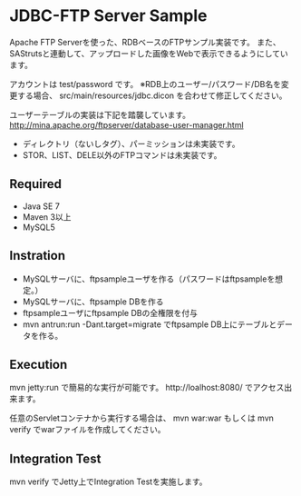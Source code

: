 # JDBC-FTP Server Sample

Apache FTP Serverを使った、RDBベースのFTPサンプル実装です。
また、SAStrutsと連動して、アップロードした画像をWebで表示できるようにしています。

アカウントは test/password です。
※RDB上のユーザー/パスワード/DB名を変更する場合、 src/main/resources/jdbc.dicon を合わせて修正してください。

ユーザーテーブルの実装は下記を踏襲しています。
http://mina.apache.org/ftpserver/database-user-manager.html

* ディレクトリ（ないしタグ）、パーミッションは未実装です。
* STOR、LIST、DELE以外のFTPコマンドは未実装です。

## Required

* Java SE 7
* Maven 3以上
* MySQL5

## Instration

* MySQLサーバに、ftpsampleユーザを作る（パスワードはftpsampleを想定。）
* MySQLサーバに、ftpsample DBを作る
* ftpsampleユーザにftpsample DBの全権限を付与
* mvn antrun:run -Dant.target=migrate でftpsample DB上にテーブルとデータを作る。

## Execution

mvn jetty:run で簡易的な実行が可能です。
http://loalhost:8080/ でアクセス出来ます。

任意のServletコンテナから実行する場合は、 mvn war:war もしくは mvn verify でwarファイルを作成してください。

## Integration Test

mvn verify でJetty上でIntegration Testを実施します。